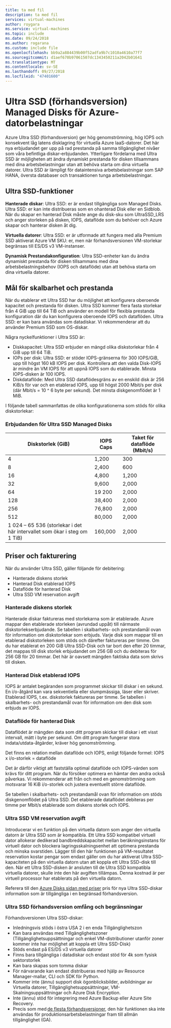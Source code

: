 ```yaml
---
title: ta med fil
description: ta med fil
services: virtual-machines
author: roygara
ms.service: virtual-machines
ms.topic: include
ms.date: 09/24/2018
ms.author: rogarana
ms.custom: include file
ms.openlocfilehash: bb9a2a884439b00f52adfa9b7c1010a4610a77f7
ms.sourcegitcommit: d1aef670b97061507dc1343450211a2042b01641
ms.translationtype: MT
ms.contentlocale: sv-SE
ms.lasthandoff: 09/27/2018
ms.locfileid: "47401600"
---
```

# <a name="ultra-ssd-preview-managed-disks-for-azure-virtual-machine-workloads"></a>Ultra SSD (förhandsversion) Managed Disks för Azure-datorbelastningar

Azure Ultra SSD (förhandsversion) ger hög genomströmning, hög IOPS och konsekvent låg latens disklagring för virtuella Azure IaaS-datorer. Det här nya erbjudandet ger upp på rad prestanda på samma tillgänglighet nivåer som våra befintliga diskar-erbjudanden. Ytterligare fördelarna med Ultra SSD är möjligheten att ändra dynamiskt prestanda för disken tillsammans med dina arbetsbelastningar utan att behöva starta om dina virtuella datorer. Ultra SSD är lämpligt för dataintensiva arbetsbelastningar som SAP HANA, översta databaser och transaktionen tunga arbetsbelastningar.

## <a name="ultra-ssd-features"></a>Ultra SSD-funktioner

**Hanterade diskar**: Ultra SSD: er är endast tillgängliga som Managed Disks. Ultra SSD: er kan inte distribueras som en ohanterad Disk eller en Sidblob. När du skapar en hanterad Disk måste ange du disk-sku som UltraSSD_LRS och anger storleken på disken, IOPS, dataflöde som du behöver och Azure skapar och hanterar disken åt dig.  

**Virtuella datorer**: Ultra SSD: er är utformade att fungera med alla Premium SSD aktiverat Azure VM SKU: er, men när förhandsversionen VM-storlekar begränsas till ES/DS v3 VM-instanser.

**Dynamisk Prestandakonfiguration**: Ultra SSD-enheter kan du ändra dynamiskt prestanda för disken tillsammans med dina arbetsbelastningsbehov (IOPS och dataflöde) utan att behöva starta om dina virtuella datorer.

## <a name="scalability-and-performance-targets"></a>Mål för skalbarhet och prestanda

När du etablerar ett Ultra SSD har du möjlighet att konfigurera oberoende kapacitet och prestanda för disken. Ultra SSD kommer flera fasta storlekar från 4 GiB upp till 64 TiB och använder en modell för flexibla prestanda konfiguration där du kan konfigurera oberoende IOPS och dataflöden. Ultra SSD: er kan bara användas som datadiskar. Vi rekommenderar att du använder Premium SSD som OS-diskar.

Några nyckelfunktioner i Ultra SSD är:

- Diskkapacitet: Ultra SSD erbjuder en mängd olika diskstorlekar från 4 GiB upp till 64 TiB.
- IOPs per disk: Ultra SSD: er stöder IOPS-gränserna för 300 IOPS/GiB, upp till högst 160 kB IOPS per disk. Kontrollera att den valda Disk-IOPS är mindre än VM IOPS för att uppnå IOPS som du etablerade. Minsta IOPS-disken är 100 IOPS.
- Diskdataflöde: Med Ultra SSD dataflödesgräns av en enskild disk är 256 KiB/s för var och en etablerad IOPS, upp till högst 2000 Mbit/s per disk (där Mbit/s = 10 ^ 6 byte per sekund). Det minsta diskgenomflödet är 1 MiB.

I följande tabell sammanfattas de olika konfigurationerna som stöds för olika diskstorlekar:  

### <a name="ultra-ssd-managed-disk-offerings"></a>Erbjudanden för Ultra SSD Managed Disks

|Diskstorlek (GiB)  |IOPS Caps  |Taket för dataflöde (Mbit/s)  |
|---------|---------|---------|
|4     |1,200         |300         |
|8     |2,400         |600         |
|16     |4,800         |1,200         |
|32     |9,600         |2,000         |
|64     |19 200         |2,000         |
|128     |38,400         |2,000         |
|256     |76,800         |2,000         |
|512     |80,000         |2,000         |
|1 024 – 65 536 (storlekar i det här intervallet som ökar i steg om 1 TiB)     |160,000         |2,000         |

## <a name="pricing-and-billing"></a>Priser och fakturering

När du använder Ultra SSD, gäller följande för debitering:

- Hanterade diskens storlek
- Hanterad Disk etablerad IOPS
- Dataflöde för hanterad Disk
- Ultra SSD VM reservation avgift

### <a name="managed-disk-size"></a>Hanterade diskens storlek

Hanterade diskar faktureras med storlekarna som är etablerade. Azure mappar den etablerade storleken (avrundad uppåt) till närmaste diskstorlekserbjudande. Se tabellen i skalbarhets- och prestandamål ovan för information om diskstorlekar som erbjuds. Varje disk som mappar till en etablerad diskstorleken som stöds och därefter faktureras per timme. Om du har etablerat en 200 GiB Ultra SSD-Disk och tar bort den efter 20 timmar, det mappas till disk storlek erbjudandet om 256 GB och du debiteras för 256 GB för 20 timmar. Det här är oavsett mängden faktiska data som skrivs till disken.

### <a name="managed-disk-provisioned-iops"></a>Hanterad Disk etablerad IOPS

IOPS är antalet begäranden som programmet skickar till diskar i en sekund. En i/o-åtgärd kan vara sekventiella eller slumpmässiga, läser eller skriver. Etablerad IOPS, t.ex. diskstorlek faktureras per timme. Se tabellen i skalbarhets- och prestandamål ovan för information om den disk som erbjuds av IOPS.

### <a name="managed-disk-provisioned-throughput"></a>Dataflöde för hanterad Disk

Dataflödet är mängden data som ditt program skickar till diskar i ett visst intervall, mätt i byte per sekund. Om ditt program fungerar stora indata/utdata-åtgärder, kräver hög genomströmning.  

Det finns en relation mellan dataflöde och IOPS, enligt följande formel: IOPS x i/o-storlek = dataflöde

Det är därför viktigt att fastställa optimal dataflöde och IOPS-värden som krävs för ditt program. När du försöker optimera en hämtar den andra också påverkas. Vi rekommenderar att från och med en genomströmning som motsvarar 16 KiB i/o-storlek och justera eventuellt större dataflöde.

Se tabellen i skalbarhets- och prestandamål ovan för information om stöds diskgenomflödet på Ultra SSD. Det etablerade dataflödet debiteras per timme per Mbit/s etablerade som diskens storlek och IOPS.

### <a name="ultra-ssd-vm-reservation-fee"></a>Ultra SSD VM reservation avgift

Introducerar vi en funktion på den virtuella datorn som anger den virtuella datorn är Ultra SSD som är kompatibla. Ett Ultra SSD kompatibel virtuell dator allokerar dedikerad bandbreddskapacitet mellan beräkningsinstans för virtuell dator och blockera lagringsskalningsenhet att optimera prestanda och minska svarstiden. Lägger till den här funktionen på VM-resultatet reservation kostar pengar som endast gäller om du har aktiverat Ultra SSD-kapaciteten på den virtuella datorn utan att koppla ett Ultra SSD-disk till den. När ett Ultra SSD-disken är ansluten till de Ultra SSD kompatibla virtuella datorer, skulle inte den här avgiften tillämpas. Denna kostnad är per virtuell processor har etablerats på den virtuella datorn.

Referera till den [Azure Disks sidan med priser](https://azure.microsoft.com/pricing/details/managed-disks/) pris för nya Ultra SSD-diskar information som är tillgängliga i en begränsad förhandsversion.

### <a name="ultra-ssd-preview-scope-and-limitations"></a>Ultra SSD förhandsversion omfång och begränsningar

Förhandsversionen Ultra SSD-diskar:

- Inledningsvis stöds i östra USA 2 i en enda Tillgänglighetszon  
- Kan bara användas med Tillgänglighetszoner (Tillgänglighetsuppsättningar och enkel VM-distributioner utanför zoner kommer inte har möjlighet att koppla ett Ultra SSD-Disk)
- Stöds endast på ES/DS v3 virtuella datorer
- Finns bara tillgängliga i datadiskar och endast stöd för 4k som fysisk sektorstorlek  
- Kan bara skapas som tomma diskar  
- För närvarande kan endast distribueras med hjälp av Resource Manager-mallar, CLI och SDK för Python.
- Kommer inte (ännu) support disk ögonblicksbilder, avbildningar av Virtuella datorer, Tillgänglighetsuppsättningar, VM-Skalningsuppsättningar och Azure Disk Encryption.
- Inte (ännu) stöd för integrering med Azure Backup eller Azure Site Recovery.
- Precis som med [de flesta förhandsversioner](https://azure.microsoft.com/support/legal/preview-supplemental-terms/), den här funktionen ska inte användas för produktionsarbetsbelastningar fram till allmän tillgänglighet (GA).